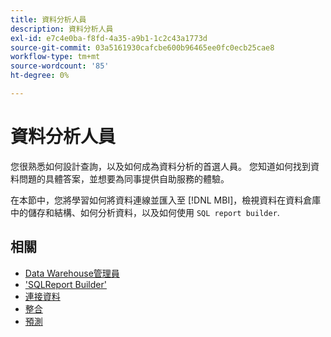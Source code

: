 ```yaml
---
title: 資料分析人員
description: 資料分析人員
exl-id: e7c4e0ba-f8fd-4a35-a9b1-1c2c43a1773d
source-git-commit: 03a5161930cafcbe600b96465ee0fc0ecb25cae8
workflow-type: tm+mt
source-wordcount: '85'
ht-degree: 0%

---
```


# 資料分析人員

您很熟悉如何設計查詢，以及如何成為資料分析的首選人員。 您知道如何找到資料問題的具體答案，並想要為同事提供自助服務的體驗。

在本節中，您將學習如何將資料連線並匯入至 [!DNL MBI]，檢視資料在資料倉庫中的儲存和結構、如何分析資料，以及如何使用 `SQL report builder`.

## 相關

* [Data Warehouse管理員](../mbi/data-analyst/data-warehouse-mgr/tour-dwm.md)
* [&#39;SQLReport Builder&#39;](data-analyst/dev-reports/sql-rpt-bldr.md)
* [連接資料](../mbi/data-analyst/importing-data/connecting-data/connecting-data.md)
* [整合](../mbi/data-analyst/importing-data/integrations/magento.md)
* [預測](../mbi/data-analyst/analysis/forecasting.md)
